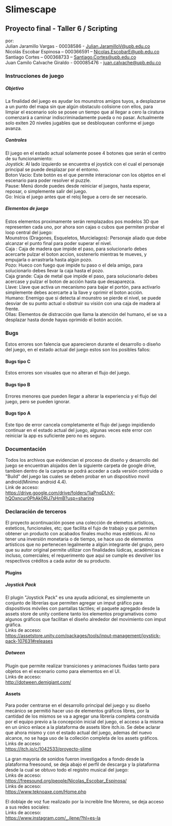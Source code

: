 # Slimescape
## Proyecto final - Taller 6 / Scripting
por:
<br>Julian Jaramillo Vargas - 00038586 - Julian.JaramilloV@upb.edu.co
<br>Nicolás Escobar Espinosa – 000366591 – Nicolas.EscobarE@upb.edu.co
<br>Santiago Cortes – 000368733 – Santiago.Cortes@upb.edu.co
<br>Juan Camilo Calvache Giraldo - 000085476 - juan.calvache@upb.edu.co

### Instrucciones de juego
##### Objetivo
La finalidad del juego es ayudar los mounstros amigos tuyos, a desplazarse a un punto del mapa sin que algún obstaculo colisione con ellos, para limpiar el escenario solo se posee un tiempo que al llegar a cero la ciratura comenzará a caminar indiscriminadamente pueda o no pasar. Actualmente solo exiten 20 niveles jugables  que se desbloquean conforme el juego avanza.

##### Controles
El juego en el estado actual solamente posee 4 botones que serán el centro de su funcionamiento:
<br>Joystick: Al lado izquierdo se encuentra el joystick con el cual el personaje principal se puede desplazar por el entorno.
<br>Boton Vacio: Este botón es el que permite interacionar con los objetos en el escenario para poder resolver el puzzle.
<br>Pause: Menú donde puedes desde reiniciar el juegos, hasta esperar, reposar, o simplemente salir del juego.
<br>Go: Inicia el juego antes que el reloj llegue a cero de ser necesario.

##### Elementos de juego
Estos elementos proximamente serán remplazados pos modelos 3D que representen cada uno, por ahora son cajas o cubos que permiten probar el loop central del juego:
<br>Mounstros (Dragones, Esqueletos, Murcielagos): Personaje aliado que debe alcanzar el punto final para poder superar el nivel.
<br>Caja : Caja de madera que impide el paso, para solucionarlo debes acercarte pulzar el boton accion, sostenerlo mientras te mueves, y empujarla o arrastrarla hasta algún pozo.
<br>Pozo: Hueco con fuego que impide tu paso o el dela amigo, para solucionarlo debes llevar la caja hasta el pozo.
<br>Caja grande: Caja de metal que impide el paso, para solucionarlo debes acercase y pulzar el boton de acción hasta que desaparezca.
<br>Llave: Llave que activa un mecanismo para bajar el portón, para activarlo simplemente debes acercarte a la llave y oprimir el boton acción.
<br>Humano: Enemigo que si detecta al mounstro se pierde el nivel, se puede desviar de su punto actual o obstruir su visión con una caja de madera al frente.
<br>Ollas: Elementos de distracción que llama la atención del humano, el se va a desplazar hasta donde hayas oprimido el botón acción.

### Bugs
Estos errores son falencia que aparecieron durante el desarrollo o diseño del juego, en el estado actual del juego estos son los posibles fallos:

#### Bugs tipo C
Estos errores son visuales que no alteran el flujo del juego.

#### Bugs tipo B
Errores menores que pueden llegar a alterar la experiencia y el flujo del juego, pero se pueden ignorar.

#### Bugs tipo A
Este tipo de error cancela completamente el flujo del juego impidiendo continuar en el estado actual del juego, algunas veces este error con reiniciar la app es suficiente pero no es seguro.

### Documentación
Todos los archivos que evidencian el proceso de diseño y desarrollo del juego se encuentran alojados den la siguiente carpeta de google drive, tambien dentro de la carpeta se podrá acceder a cada versión contruida o "Build" del juego las cuales se deben probar en un dispositivo movil android(Mínimo android 4.4).
<br>Link de acceso:
<br>https://drive.google.com/drive/folders/1iaPnqDLhX-hQOxncur0PhAk0RiJ7sHmB?usp=sharing


### Declaración de terceros
El proyecto acontinuación posee una colección de elemetos artisticos, esteticos, funcionales, etc; que facilita el fujo de trabajo y que permiten obtener un producto con acabados finales mucho mas estéticos. Al no tener una inversión monetaria o de tiempo, se hace uso de elementos artísticos que no pertenecen legalmente a algún integrante del grupo, pero que su autor original permite utilizar con finalidades lúdicas, académicas e incluso, comerciales; el requerimento que aquí se cumple es devolver los respectivos créditos a cada autor de su producto.

#### Plugins
##### Joystick Pack
El plugin "Joystick Pack" es una ayuda adicional, es simplemente un conjunto de librerías que permiten agregar un imput gráfico para dispositivos móviles con pantallas táctiles; el paquete agregado desde la assets store de unity contiene tanto los elementos programativos como algunos gráficos que facilitan el diseño alrededor del movimiento con imput gráfica.
<br>Links de acceso:
<br>https://assetstore.unity.com/packages/tools/input-management/joystick-pack-107631#releases

##### Dotween
Plugin que permite realizar transiciones y animaciones fluidas tanto para objetos en el escenario como para elementos en el UI.
<br>Links de acceso:
<br>http://dotween.demigiant.com/

#### Assets
Para poder centrarse en el desarrollo principal del juego y su diseño mecánico se permitió hacer uso de elementos gráficos libres, por la cantidad de los mismos se va a agregar una librería completa construida por el equipo previo a la concepción inicial del juego, el acceso a la misma en un único enlace a la plataforma de assets libre itch.io. Se debe aclarar que ahora mismo y con el estado actual del juego, ademas del nuevo alcance, no se haga uso de la colleción completa de los assets gráficos.
<br>Links de acceso:
<br>https://itch.io/c/1042533/proyecto-slime

La gran mayoria de sonidos fueron investigados a fondo desde la plataforma freesound, se deja abajo el perfil de descarga y la plataforma desde la cual se obtuvo todo el registro musical del juego:
<br>Links de acceso:
<br>https://freesound.org/people/Nicolas_Escobar_Espinosa/
<br>Links de acceso:
<br>https://www.teknoaxe.com/Home.php

El doblaje de voz fue realizado por la increible Ilne Moreno, se deja acceso a sus redes sociales:
<br>Links de acceso:
<br>https://www.instagram.com/_.ilene/?hl=es-la


